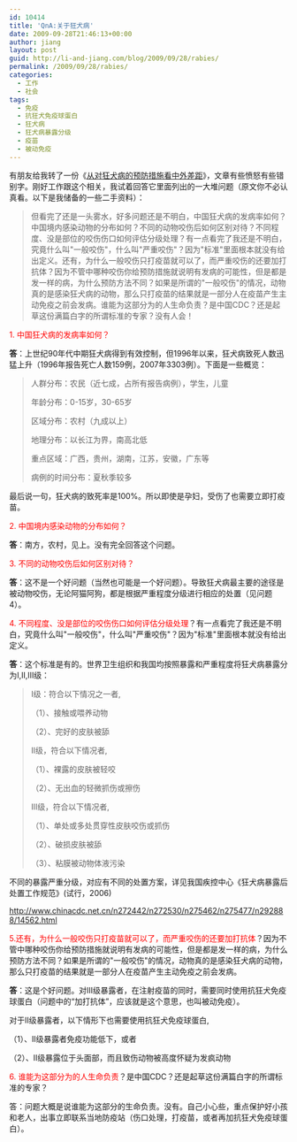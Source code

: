 ```yaml
---
id: 10414
title: 'QnA:关于狂犬病'
date: 2009-09-28T21:46:13+00:00
author: jiang
layout: post
guid: http://li-and-jiang.com/blog/2009/09/28/rabies/
permalink: /2009/09/28/rabies/
categories:
  - 工作
  - 社会
tags:
  - 免疫
  - 抗狂犬免疫球蛋白
  - 狂犬病
  - 狂犬病暴露分级
  - 疫苗
  - 被动免疫
---
```

有朋友给我转了一份《<a href="http://www.360doc.com/content/090827/10/22784_5307475.html" target="_blank">从对狂犬病的预防措施看中外差距</a>》，文章有些愤怒有些错别字。刚好工作跟这个相关，我试着回答它里面列出的一大堆问题（原文你不必认真看。以下是我储备的一些二手资料）： 

> 但看完了还是一头雾水，好多问题还是不明白，中国狂犬病的发病率如何？中国境内感染动物的分布如何？不同的动物咬伤后如何区别对待？不同程度、没是部位的咬伤伤口如何评估分级处理？有一点看完了我还是不明白，究竟什么叫"一般咬伤"，什么叫"严重咬伤"？因为"标准"里面根本就没有给出定义。还有，为什么一般咬伤只打疫苗就可以了，而严重咬伤的还要加打抗体？因为不管中哪种咬伤你给预防措施就说明有发病的可能性，但是都是发一样的病，为什么预防方法不同？如果是所谓的"一般咬伤"的情况，动物真的是感染狂犬病的动物，那么只打疫苗的结果就是一部分人在疫苗产生主动免疫之前会发病。谁能为这部分为的人生命负责？是中国CDC？还是起草这份满篇白字的所谓标准的专家？没有人会！ 

<font color="#ff0000">1. 中国狂犬病的发病率如何？</font>

**答**：上世纪90年代中期狂犬病得到有效控制，但1996年以来，狂犬病致死人数迅猛上升（1996年报告死亡人数159例，2007年3303例）。下面是一些概览：

> 人群分布：农民（近七成，占所有报告病例），学生，儿童
> 
> 年龄分布：0-15岁，30-65岁
> 
> 区域分布：农村（九成以上）
> 
> 地理分布：以长江为界，南高北低
> 
> 重点区域：广西，贵州，湖南，江苏，安徽，广东等
> 
> 病例的时间分布：夏秋季较多

最后说一句，狂犬病的致死率是100%。所以即使是孕妇，受伤了也需要立即打疫苗。

<font color="#ff0000">2. 中国境内感染动物的分布如何？</font>

**答**：南方，农村，见上。没有完全回答这个问题。

<font color="#ff0000">3. 不同的动物咬伤后如何区别对待？</font>

**答**：这不是一个好问题（当然也可能是一个好问题）。导致狂犬病最主要的途径是被动物咬伤，无论阿猫阿狗，都是根据严重程度分级进行相应的处置（见问题4）。

<font color="#ff0000">4. 不同程度、没是部位的咬伤伤口如何评估分级处理</font>？有一点看完了我还是不明白，究竟什么叫"一般咬伤"，什么叫"严重咬伤"？因为"标准"里面根本就没有给出定义。

**答**：这个标准是有的。世界卫生组织和我国均按照暴露和严重程度将狂犬病暴露分为I,II,III级：

> I级：符合以下情况之一者,
> 
> （1）、接触或喂养动物
> 
> （2）、完好的皮肤被舔
> 
> II级，符合以下情况者,
> 
> （1）、裸露的皮肤被轻咬
> 
> （2）、无出血的轻微抓伤或擦伤
> 
> III级，符合以下情况者,
> 
> （1）、单处或多处贯穿性皮肤咬伤或抓伤
> 
> （2）、破损皮肤被舔
> 
> （3）、粘膜被动物体液污染

不同的暴露严重分级，对应有不同的处置方案，详见我国疾控中心《狂犬病暴露后处置工作规范》(试行，2006)

<http://www.chinacdc.net.cn/n272442/n272530/n275462/n275477/n292888/14562.html>

<font color="#ff0000">5.还有，为什么一般咬伤只打疫苗就可以了，而严重咬伤的还要加打抗体</font>？因为不管中哪种咬伤你给预防措施就说明有发病的可能性，但是都是发一样的病，为什么预防方法不同？如果是所谓的"一般咬伤"的情况，动物真的是感染狂犬病的动物，那么只打疫苗的结果就是一部分人在疫苗产生主动免疫之前会发病。

**答**：这是个好问题。对III级暴露者，在注射疫苗的同时，需要同时使用抗狂犬免疫球蛋白（问题中的“加打抗体”，应该就是这个意思，也叫被动免疫）。

对于II级暴露者，以下情形下也需要使用抗狂犬免疫球蛋白,

（1）、II级暴露者免疫功能低下，或者

（2）、II级暴露位于头面部，而且致伤动物被高度怀疑为发疯动物

<font color="#ff0000">6. 谁能为这部分为的人生命负责</font>？是中国CDC？还是起草这份满篇白字的所谓标准的专家？ 

答：问题大概是说谁能为这部分的生命负责。没有。自己小心些，重点保护好小孩和老人，出事立即联系当地防疫站（伤口处理，打疫苗，或者再加抗狂犬免疫球蛋白）。